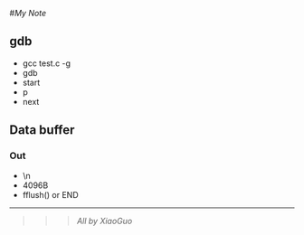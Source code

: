 #_My Note_

## gdb

*  gcc test.c -g
*  gdb
*  start
*  p
*  next

## Data buffer

### Out

*  \n
*  4096B
*  fflush() or END

***

>>>_All by XiaoGuo_
